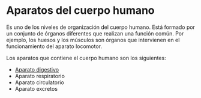 # Aparatos del cuerpo humano

Es uno de los niveles de organización del cuerpo humano. Está formado por un conjunto de órganos diferentes que realizan una función común. Por ejemplo, los huesos y los músculos son órganos que intervienen en el funcionamiento del aparato locomotor.

Los aparatos que contiene el cuerpo humano son los siguientes:

* [Aparato digestivo](digestive/digestive.md)
* Aparato respiratorio
* Aparato circulatorio
* Aparato excretos
